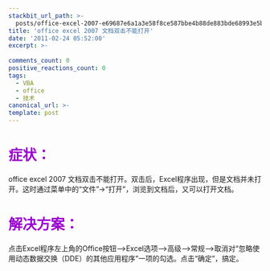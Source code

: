 ```yaml
---
stackbit_url_path: >-
  posts/office-excel-2007-e69687e6a1a3e58f8ce587bbe4b88de883bde68993e5bc80
title: 'office excel 2007 文档双击不能打开'
date: '2011-02-24 05:52:00'
excerpt: >-
  
comments_count: 0
positive_reactions_count: 0
tags: 
  - VBA
  - office
  - 技术
canonical_url: >-
template: post
---
```

<h1><font color="#9b00d3"><strong>症状</strong>：</font></h1>  <p>office excel 2007 文档双击不能打开。双击后，Excel程序出现，但是文档并未打开。这时通过菜单中的“文件”-&gt;“打开”，浏览到文档后，又可以打开文档。</p>  <h1><font color="#9b00d3"><strong>解决方案</strong>：</font></h1>  <p>点击Excel程序左上角的Office按钮--&gt;Excel选项--&gt;高级--&gt;常规--&gt;取消对“忽略使用动态数据交换（DDE）的其他应用程序”一项的勾选。点击“确定”，搞定。</p>